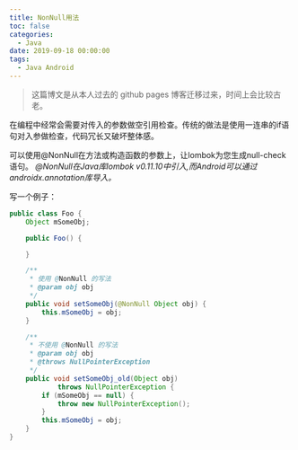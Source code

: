```yaml
---
title: NonNull用法
toc: false
categories:
  - Java
date: 2019-09-18 00:00:00
tags:
  - Java Android 
---
```



> 这篇博文是从本人过去的 github pages 博客迁移过来，时间上会比较古老。

在编程中经常会需要对传入的参数做空引用检查。传统的做法是使用一连串的if语句对入参做检查，代码冗长又破坏整体感。

<!--more-->

可以使用@NonNull在方法或构造函数的参数上，让lombok为您生成null-check语句。
*@NonNull在Java库lombok v0.11.10中引入,而Android可以通过androidx.annotation库导入。*

写一个例子：

```java
public class Foo {
    Object mSomeObj;

    public Foo() {

    }

    /**
     * 使用 @NonNull 的写法
     * @param obj obj
     */
    public void setSomeObj(@NonNull Object obj) {
        this.mSomeObj = obj;
    }

    /**
     * 不使用 @NonNull 的写法
     * @param obj obj
     * @throws NullPointerException
     */
    public void setSomeObj_old(Object obj) 
            throws NullPointerException {
        if (mSomeObj == null) {
            throw new NullPointerException();
        }
        this.mSomeObj = obj;
    }
}
```
